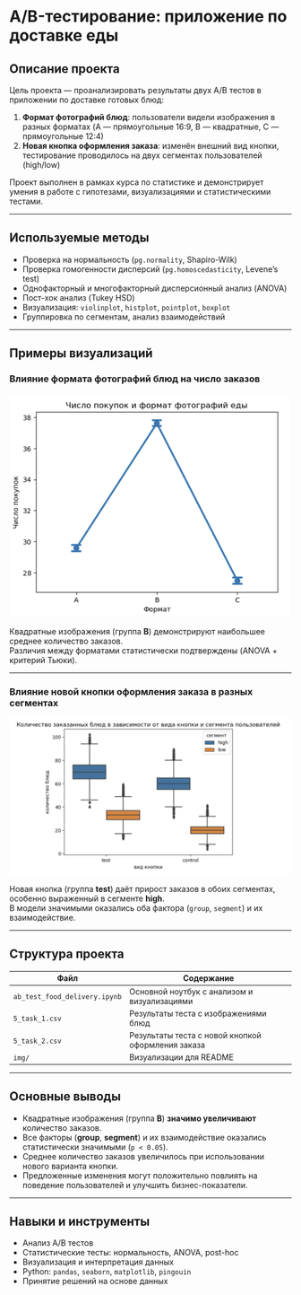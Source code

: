 # A/B-тестирование: приложение по доставке еды

## Описание проекта

Цель проекта — проанализировать результаты двух A/B тестов в приложении по доставке готовых блюд:

1. **Формат фотографий блюд**: пользователи видели изображения в разных форматах (A — прямоугольные 16:9, B — квадратные, C — прямоугольные 12:4)
2. **Новая кнопка оформления заказа**: изменён внешний вид кнопки, тестирование проводилось на двух сегментах пользователей (high/low)

Проект выполнен в рамках курса по статистике и демонстрирует умения в работе с гипотезами, визуализациями и статистическими тестами.

---

## Используемые методы

- Проверка на нормальность (`pg.normality`, Shapiro-Wilk)
- Проверка гомогенности дисперсий (`pg.homoscedasticity`, Levene’s test)
- Однофакторный и многофакторный дисперсионный анализ (ANOVA)
- Пост-хок анализ (Tukey HSD)
- Визуализация: `violinplot`, `histplot`, `pointplot`, `boxplot`
- Группировка по сегментам, анализ взаимодействий

---

## Примеры визуализаций

### Влияние формата фотографий блюд на число заказов

<img src="img/photo_format_vs_orders.png" alt="Формат фото и число заказов" width="500"/>

Квадратные изображения (группа **B**) демонстрируют наибольшее среднее количество заказов.  
Различия между форматами статистически подтверждены (ANOVA + критерий Тьюки).

---

### Влияние новой кнопки оформления заказа в разных сегментах

<img src="img/button_type_by_segment.png" alt="Кнопка и сегмент" width="600"/>

Новая кнопка (группа **test**) даёт прирост заказов в обоих сегментах, особенно выраженный в сегменте **high**.  
В модели значимыми оказались оба фактора (`group`, `segment`) и их взаимодействие.

---

## Структура проекта

| Файл | Содержание |
|------|------------|
| `ab_test_food_delivery.ipynb` | Основной ноутбук с анализом и визуализациями |
| `5_task_1.csv` | Результаты теста с изображениями блюд |
| `5_task_2.csv` | Результаты теста с новой кнопкой оформления заказа |
| `img/` | Визуализации для README |

---

## Основные выводы

- Квадратные изображения (группа **B**) **значимо увеличивают** количество заказов.
- Все факторы (**group**, **segment**) и их взаимодействие оказались статистически значимыми (`p < 0.05`).
- Среднее количество заказов увеличилось при использовании нового варианта кнопки.
- Предложенные изменения могут положительно повлиять на поведение пользователей и улучшить бизнес-показатели.

---

## Навыки и инструменты

- Анализ A/B тестов
- Статистические тесты: нормальность, ANOVA, post-hoc
- Визуализация и интерпретация данных
- Python: `pandas`, `seaborn`, `matplotlib`, `pingouin`
- Принятие решений на основе данных
